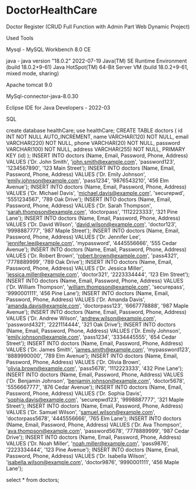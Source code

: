 # DoctorHealthCare

Doctor Register (CRUD Full Function with Admin Part Web Dynamic Project)

Used Tools

Mysql - MySQL Workbench 8.0 CE

java - java version "18.0.2" 2022-07-19
Java(TM) SE Runtime Environment (build 18.0.2+9-61)
Java HotSpot(TM) 64-Bit Server VM (build 18.0.2+9-61, mixed mode, sharing)

Apache tomcat 9.0

MySql-connector-java-8.0.30

Eclipse IDE for Java Developers - 2022-03

SQL

create database healthCare;
use healthCare;
CREATE TABLE doctors (
    id INT NOT NULL AUTO_INCREMENT,
    name VARCHAR(120) NOT NULL,
    email VARCHAR(220) NOT NULL,
    phone VARCHAR(20) NOT NULL,
    password VARCHAR(100) NOT NULL,
    address VARCHAR(255) NOT NULL,
    PRIMARY KEY (id)
);
INSERT INTO doctors (Name, Email, Password, Phone, Address) VALUES ('Dr. John Smith', 'john.smith@example.com', 'password123', '1234567890', '123 Main Street');
INSERT INTO doctors (Name, Email, Password, Phone, Address) VALUES ('Dr. Emily Johnson', 'emily.johnson@example.com', 'pass1234', '9876543210', '456 Elm Avenue');
INSERT INTO doctors (Name, Email, Password, Phone, Address) VALUES ('Dr. Michael Davis', 'michael.davis@example.com', 'securepwd', '5551234567', '789 Oak Drive');
INSERT INTO doctors (Name, Email, Password, Phone, Address) VALUES ('Dr. Sarah Thompson', 'sarah.thompson@example.com', 'doctorpass', '1112223333', '321 Pine Lane');
INSERT INTO doctors (Name, Email, Password, Phone, Address) VALUES ('Dr. David Wilson', 'david.wilson@example.com', 'doctor123', '9998887777', '987 Maple Street');
INSERT INTO doctors (Name, Email, Password, Phone, Address) VALUES ('Dr. Jennifer Lee', 'jennifer.lee@example.com', 'mypassword', '4445556666', '555 Cedar Avenue');
INSERT INTO doctors (Name, Email, Password, Phone, Address) VALUES ('Dr. Robert Brown', 'robert.brown@example.com', 'pass4321', '7778889999', '789 Oak Drive');
INSERT INTO doctors (Name, Email, Password, Phone, Address) VALUES ('Dr. Jessica Miller', 'jessica.miller@example.com', 'doctor321', '2223334444', '123 Elm Street');
INSERT INTO doctors (Name, Email, Password, Phone, Address) VALUES ('Dr. William Thompson', 'william.thompson@example.com', 'securepass', '9990001111', '456 Pine Lane');
INSERT INTO doctors (Name, Email, Password, Phone, Address) VALUES ('Dr. Amanda Davis', 'amanda.davis@example.com', 'doctorpass123', '6667778888', '987 Maple Avenue');
INSERT INTO doctors (Name, Email, Password, Phone, Address) VALUES ('Dr. Andrew Wilson', 'andrew.wilson@example.com', 'password4321', '2221114444', '321 Oak Drive');
INSERT INTO doctors (Name, Email, Password, Phone, Address) VALUES ('Dr. Emily Johnson', 'emily.johnson@example.com', 'pass1234', '3334445555', '654 Cedar Street');
INSERT INTO doctors (Name, Email, Password, Phone, Address) VALUES ('Dr. James Smith', 'james.smith@example.com', 'mypassword123', '8889990000', '789 Elm Avenue');
INSERT INTO doctors (Name, Email, Password, Phone, Address) VALUES ('Dr. Olivia Brown', 'olivia.brown@example.com', 'pass5678', '1112223333', '432 Pine Lane');
INSERT INTO doctors (Name, Email, Password, Phone, Address) VALUES ('Dr. Benjamin Johnson', 'benjamin.johnson@example.com', 'doctor5678', '5556667777', '876 Cedar Avenue');
INSERT INTO doctors (Name, Email, Password, Phone, Address) VALUES ('Dr. Sophia Davis', 'sophia.davis@example.com', 'securepwd123', '9998887777', '321 Maple Street');
INSERT INTO doctors (Name, Email, Password, Phone, Address) VALUES ('Dr. Samuel Wilson', 'samuel.wilson@example.com', 'doctorpass5678', '4445556666', '765 Elm Lane');
INSERT INTO doctors (Name, Email, Password, Phone, Address) VALUES ('Dr. Ava Thompson', 'ava.thompson@example.com', 'password5678', '7778889999', '987 Cedar Drive');
INSERT INTO doctors (Name, Email, Password, Phone, Address) VALUES ('Dr. Noah Miller', 'noah.miller@example.com', 'pass9876', '2223334444', '123 Pine Avenue');
INSERT INTO doctors (Name, Email, Password, Phone, Address) VALUES ('Dr. Isabella Wilson', 'isabella.wilson@example.com', 'doctor9876', '9990001111', '456 Maple Lane');

select * from doctors;
